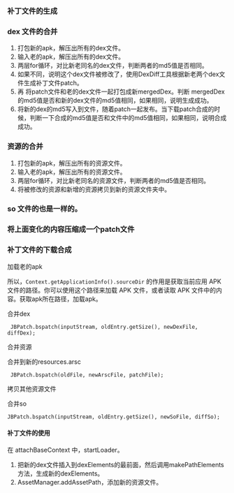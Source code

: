 ### 补丁文件的生成

### dex 文件的合并

1. 打包新的apk，解压出所有的dex文件。
2. 输入老的apk，解压出所有的dex文件。
3. 两层for循环，对比新老同名的dex文件，判断两者的md5值是否相同。
4. 如果不同，说明这个dex文件被修改了，使用DexDiff工具根据新老两个dex文件生成补丁文件patch。
5. 再 将patch文件和老的dex文件一起打包成新mergedDex。判断 mergedDex 的md5值是否和新的dex文件的md5值相同，如果相同，说明生成成功。
6. 将新的dex的md5写入到文件，随着patch一起发布。当下载patch合成的时候，判断一下合成的md5值是否和文件中的md5值相同，如果相同，说明合成成功。


### 资源的合并

1. 打包新的apk，解压出所有的资源文件。
2. 输入老的apk，解压出所有的资源文件。
3. 两层for循环，对比新老同名的资源文件，判断两者的md5值是否相同。
4. 将被修改的资源和新增的资源拷贝到新的资源文件夹中。

### so 文件的也是一样的。


### 将上面变化的内容压缩成一个patch文件


### 补丁文件的下载合成

加载老的apk

所以，`Context.getApplicationInfo().sourceDir` 的作用是获取当前应用 APK 文件的路径。你可以使用这个路径来加载 APK 文件，或者读取 APK 文件中的内容。获取apk所在路径，加载apk。

合并dex

```
 JBPatch.bspatch(inputStream, oldEntry.getSize(), newDexFile, diffDex);
```

合并资源

合并到新的resources.arsc

```
 JBPatch.bspatch(oldFile, newArscFile, patchFile);
```

拷贝其他资源文件


合并so

```
JBPatch.bspatch(inputStream, oldEntry.getSize(), newSoFile, diffSo);
```

#### 补丁文件的使用


在 attachBaseContext 中，startLoader。

1. 把新的dex文件插入到dexElements的最前面，然后调用makePathElements方法，生成新的dexElements。
2. AssetManager.addAssetPath，添加新的资源文件。

